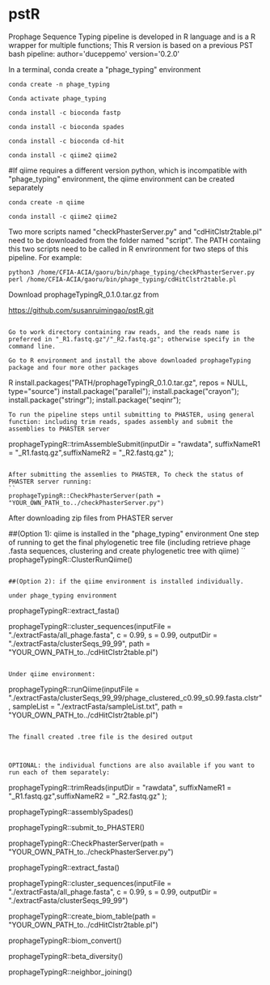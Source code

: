 # pstR
Prophage Sequence Typing pipeline is developed in R language and is a R wrapper for multiple functions; 
This R version is based on a previous PST bash pipeline: 
author='duceppemo' version='0.2.0'


In a terminal, conda create a "phage_typing" environment 
```
conda create -n phage_typing

Conda activate phage_typing

conda install -c bioconda fastp

conda install -c bioconda spades

conda install -c bioconda cd-hit

conda install -c qiime2 qiime2

```

#If qiime requires a different version python, which is incompatible with "phage_typing" environment, the qiime environment can be created separately
```
conda create -n qiime

conda install -c qiime2 qiime2
```

Two more scripts named "checkPhasterServer.py" and "cdHitClstr2table.pl" need to be downloaded from the folder named "script". The PATH contaiing this two scripts need to be called in R envrironment for two steps of this pipeline. 
For example: 

```
python3 /home/CFIA-ACIA/gaoru/bin/phage_typing/checkPhasterServer.py
perl /home/CFIA-ACIA/gaoru/bin/phage_typing/cdHitClstr2table.pl

```
Download prophageTypingR_0.1.0.tar.gz from

https://github.com/susanruimingao/pstR.git
```

Go to work directory containing raw reads, and the reads name is preferred in "_R1.fastq.gz"/"_R2.fastq.gz"; otherwise specify in the command line.

Go to R environment and install the above downloaded prophageTyping package and four more other packages

```
R
install.packages("PATH/prophageTypingR_0.1.0.tar.gz", repos = NULL, type="source")
install.package("parallel"); 
install.package("crayon"); 
install.package("stringr"); 
install.package("seqinr");

```
To run the pipeline steps until submitting to PHASTER, using general function: including trim reads, spades assembly and submit the assemblies to PHASTER server
```
prophageTypingR::trimAssembleSubmit(inputDir = "rawdata",  suffixNameR1 = "_R1.fastq.gz",suffixNameR2 = "_R2.fastq.gz" );
```

After submitting the assemlies to PHASTER, To check the status of PHASTER server running:
``
prophageTypingR::CheckPhasterServer(path = "YOUR_OWN_PATH_to../checkPhasterServer.py")
```

After downloading zip files from PHASTER server 

##(Option 1): qiime is installed in the "phage_typing" environment
One step of running to get the final phylogenetic tree file (including retrieve phage .fasta sequences, clustering and create phylogenetic tree with qiime)
``
prophageTypingR::ClusterRunQiime()
```

##(Option 2): if the qiime environment is installed individually.

under phage_typing environment
```
prophageTypingR::extract_fasta()

prophageTypingR::cluster_sequences(inputFile = "./extractFasta/all_phage.fasta", c = 0.99, s = 0.99, outputDir = "./extractFasta/clusterSeqs_99_99", path = "YOUR_OWN_PATH_to../cdHitClstr2table.pl")
```

Under qiime environment:
```
prophageTypingR::runQiime(inputFile = "./extractFasta/clusterSeqs_99_99/phage_clustered_c0.99_s0.99.fasta.clstr", sampleList = "./extractFasta/sampleList.txt", path = "YOUR_OWN_PATH_to../cdHitClstr2table.pl")
```

The finall created .tree file is the desired output



OPTIONAL: the individual functions are also available if you want to run each of them separately:
```
prophageTypingR::trimReads(inputDir = "rawdata",  suffixNameR1 = "_R1.fastq.gz",suffixNameR2 = "_R2.fastq.gz" );

prophageTypingR::assemblySpades()

prophageTypingR::submit_to_PHASTER()

prophageTypingR::CheckPhasterServer(path = "YOUR_OWN_PATH_to../checkPhasterServer.py")

prophageTypingR::extract_fasta()

prophageTypingR::cluster_sequences(inputFile = "./extractFasta/all_phage.fasta", c = 0.99, s = 0.99, outputDir = "./extractFasta/clusterSeqs_99_99")

prophageTypingR::create_biom_table(path = "YOUR_OWN_PATH_to../cdHitClstr2table.pl")

prophageTypingR::biom_convert()

prophageTypingR::beta_diversity()

prophageTypingR::neighbor_joining()
```
